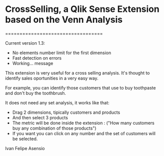 CrossSelling, a Qlik Sense Extension based on the Venn Analysis
=============================
==================================

Current version 1.3:
- No elements number limit for the first dimension
- Fast detection on errors
- Working... message

This extension is very useful for a cross selling analysis.
It's thought to identify sales oportunities in a very easy way.

For example, you can identify those customers that use to buy 
toothpaste and don't buy the toothbrush.

It does not need any set analysis, it works like that:
- Drag 2 dimensions, tipically customers and products
- And then select 3 products
- The metric will be done inside the extension :
  ("How many customers buy any combination of those products")
- If you want you can click on any number and the set of customers
  will be selected.

Ivan Felipe Asensio

